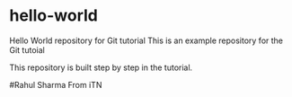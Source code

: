 # hello-world
Hello World repository for Git tutorial
This is an example repository for the Git tutoial

This repository is built step by step in the tutorial.

#Rahul Sharma From iTN
